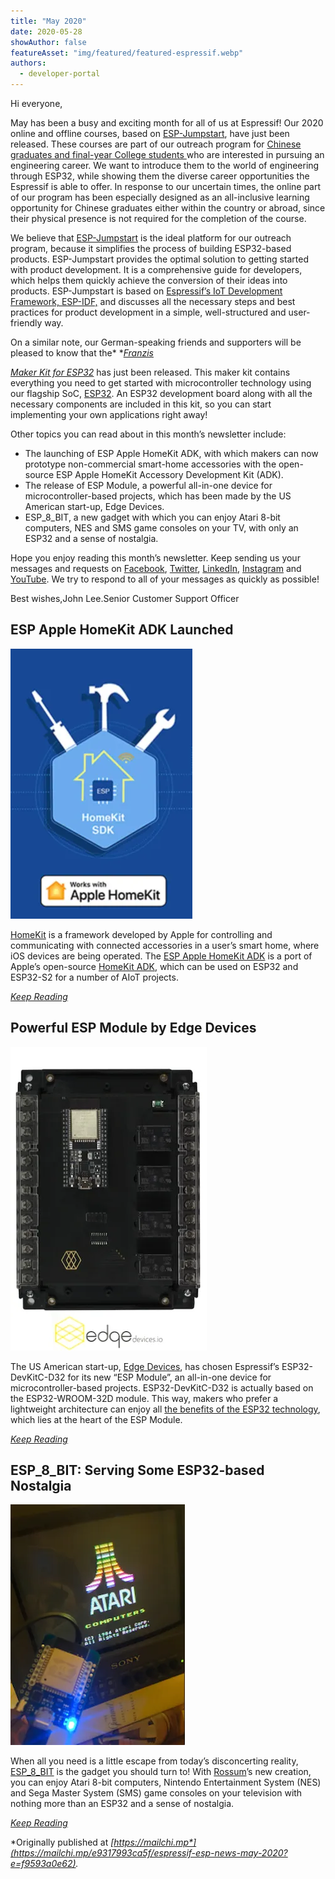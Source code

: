 ```yaml
---
title: "May 2020"
date: 2020-05-28
showAuthor: false
featureAsset: "img/featured/featured-espressif.webp"
authors:
  - developer-portal
---
```

Hi everyone,

May has been a busy and exciting month for all of us at Espressif! Our 2020 online and offline courses, based on [ESP-Jumpstart](https://www.espressif.com/en/news/ESP_Jumpstart), have just been released. These courses are part of our outreach program for [Chinese graduates and final-year College students ](https://mp.weixin.qq.com/s/6D_JKP0AX-dWZDvMzV6Hug)who are interested in pursuing an engineering career. We want to introduce them to the world of engineering through ESP32, while showing them the diverse career opportunities the Espressif is able to offer. In response to our uncertain times, the online part of our program has been especially designed as an all-inclusive learning opportunity for Chinese graduates either within the country or abroad, since their physical presence is not required for the completion of the course.

We believe that [ESP-Jumpstart](https://docs.espressif.com/projects/esp-jumpstart/en/latest/introduction.html) is the ideal platform for our outreach program, because it simplifies the process of building ESP32-based products. ESP-Jumpstart provides the optimal solution to getting started with product development. It is a comprehensive guide for developers, which helps them quickly achieve the conversion of their ideas into products. ESP-Jumpstart is based on [Espressif’s IoT Development Framework, ESP-IDF,](https://github.com/espressif/esp-idf) and discusses all the necessary steps and best practices for product development in a simple, well-structured and user-friendly way.

On a similar note, our German-speaking friends and supporters will be pleased to know that the* *[*Franzis*](https://www.elektor.de/franzis-maker-kit-fur-esp32)

[*Maker Kit for ESP32*](https://www.elektor.de/franzis-maker-kit-fur-esp32) has just been released. This maker kit contains everything you need to get started with microcontroller technology using our flagship SoC, [ESP32](https://www.espressif.com/en/products/socs/esp32/overview). An ESP32 development board along with all the necessary components are included in this kit, so you can start implementing your own applications right away!

Other topics you can read about in this month’s newsletter include:

- The launching of ESP Apple HomeKit ADK, with which makers can now prototype non-commercial smart-home accessories with the open-source ESP Apple HomeKit Accessory Development Kit (ADK).
- The release of ESP Module, a powerful all-in-one device for microcontroller-based projects, which has been made by the US American start-up, Edge Devices.
- ESP_8_BIT, a new gadget with which you can enjoy Atari 8-bit computers, NES and SMS game consoles on your TV, with only an ESP32 and a sense of nostalgia.

Hope you enjoy reading this month’s newsletter. Keep sending us your messages and requests on [Facebook](https://www.facebook.com/espressif/), [Twitter](https://twitter.com/EspressifSystem), [LinkedIn](https://www.linkedin.com/company/espressif-systems/), [Instagram](https://www.instagram.com/espressif_systems/) and [YouTube](https://www.youtube.com/channel/UCDBWNF7CJ2U5eLGT7o3rKog). We try to respond to all of your messages as quickly as possible!

Best wishes,John Lee.Senior Customer Support Officer

## ESP Apple HomeKit ADK Launched

![](img/may-1.webp)

[HomeKit](https://developer.apple.com/homekit/) is a framework developed by Apple for controlling and communicating with connected accessories in a userʼs smart home, where iOS devices are being operated. The [ESP Apple HomeKit ADK](https://github.com/espressif/esp-apple-homekit-adk) is a port of Apple’s open-source [HomeKit ADK](https://github.com/apple/HomeKitADK), which can be used on ESP32 and ESP32-S2 for a number of AIoT projects.

[*Keep Reading*](https://www.espressif.com/en/news/ESP_Apple_HomeKit_ADK)

## Powerful ESP Module by Edge Devices

![](img/may-2.webp)

The US American start-up, [Edge Devices](https://edgedevices.io/), has chosen Espressif’s ESP32-DevKitC-D32 for its new “ESP Module”, an all-in-one device for microcontroller-based projects. ESP32-DevKitC-D32 is actually based on the ESP32-WROOM-32D module. This way, makers who prefer a lightweight architecture can enjoy all [the benefits of the ESP32 technology](https://www.espressif.com/en/products/socs/esp32/overview), which lies at the heart of the ESP Module.

[*Keep Reading*](https://www.espressif.com/en/news/ESP_Module)

## ESP_8_BIT: Serving Some ESP32-based Nostalgia

![](img/may-3.webp)

When all you need is a little escape from today’s disconcerting reality, [ESP_8_BIT](https://esp32.com/viewtopic.php?f=2&t=15565&p=59571#p59571) is the gadget you should turn to! With [Rossum](https://github.com/rossumur)’s new creation, you can enjoy Atari 8-bit computers, Nintendo Entertainment System (NES) and Sega Master System (SMS) game consoles on your television with nothing more than an ESP32 and a sense of nostalgia.

[*Keep Reading*](https://www.espressif.com/en/news/ESP_8_BIT)

*Originally published at *[*https://mailchi.mp*](https://mailchi.mp/e9317993ca5f/espressif-esp-news-may-2020?e=f9593a0e62)*.*
